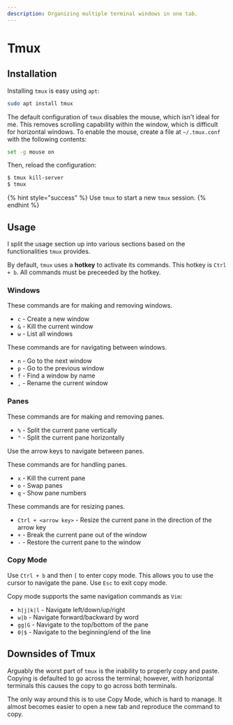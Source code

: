 ```yaml
---
description: Organizing multiple terminal windows in one tab.
---
```


# Tmux

## Installation
Installing `tmux` is easy using `apt`:
```bash
sudo apt install tmux
```

The default configuration of `tmux` disables the mouse, which isn't ideal for me.  This removes scrolling capability within the window, which is difficult for horizontal windows. To enable the mouse, create a file at `~/.tmux.conf` with the following contents:
```bash
set -g mouse on
```

Then, reload the configuration:
```bash
$ tmux kill-server
$ tmux
```

{% hint style="success" %}
Use `tmux` to start a new `tmux` session.
{% endhint %}

## Usage
I split the usage section up into various sections based on the functionalities `tmux` provides.

By default, `tmux` uses a **hotkey** to activate its commands.  This hotkey is `Ctrl + b`.  All commands must be preceeded by the hotkey.

### Windows

These commands are for making and removing windows.
* `c` - Create a new window
* `&` - Kill the current window
* `w` - List all windows

These commands are for navigating between windows.
* `n` - Go to the next window
* `p` - Go to the previous window
* `f` - Find a window by name
* `,` - Rename the current window

### Panes

These commands are for making and removing panes.
* `%` - Split the current pane vertically
* `"` - Split the current pane horizontally

Use the arrow keys to navigate between panes.

These commands are for handling panes.
* `x` - Kill the current pane
* `o` - Swap panes
* `q` - Show pane numbers

These commands are for resizing panes.
* `Ctrl + <arrow key>` - Resize the current pane in the direction of the arrow key
* `+` - Break the current pane out of the window
* `-` - Restore the current pane to the window

### Copy Mode

Use `Ctrl + b` and then `[` to enter copy mode.  This allows you to use the cursor to navigate the pane.  Use `Esc` to exit copy mode.

Copy mode supports the same navigation commands as `Vim`:
* `h|j|k|l` - Navigate left/down/up/right
* `w|b` - Navigate forward/backward by word
* `gg|G` - Navigate to the top/bottom of the pane
* `0|$` - Navigate to the beginning/end of the line

## Downsides of Tmux

Arguably the worst part of `tmux` is the inability to properly copy and paste.  Copying is defaulted to go across the terminal; however, with horizontal terminals this causes the copy to go across both terminals.

The only way around this is to use Copy Mode, which is hard to manage.  It almost becomes easier to open a new tab and reproduce the command to copy.